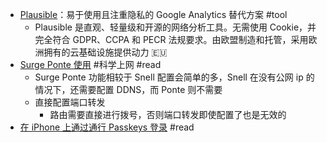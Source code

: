- [Plausible](https://plausible.io/)：易于使用且注重隐私的 Google Analytics 替代方案 #tool
	- Plausible 是直观、轻量级和开源的网络分析工具。无需使用 Cookie，并完全符合 GDPR、CCPA 和 PECR 法规要求。由欧盟制造和托管，采用欧洲拥有的云基础设施提供动力 🇪🇺
- [Surge Ponte 使用](http://www.liuocean.com/2023/03/25/surge-ponte-shi-yong/) #科学上网 #read
	- Surge Ponte 功能相较于 Snell 配置会简单的多，Snell 在没有公网 ip 的情况下，还需要配置 DDNS，而 Ponte 则不需要
	- 直接配置端口转发
		- 路由需要直接进行拨号，否则端口转发即使配置了也是无效的
- [在 iPhone 上通过通行 Passkeys 登录](https://support.apple.com/zh-cn/guide/iphone/iphf538ea8d0/ios) #read